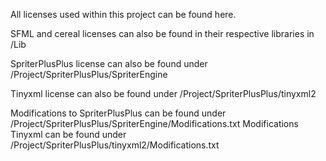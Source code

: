 All licenses used within this project can be found here.

SFML and cereal licenses can also be found in their respective libraries in /Lib

SpriterPlusPlus license can also be found under /Project/SpriterPlusPlus/SpriterEngine

Tinyxml license can also be found under /Project/SpriterPlusPlus/tinyxml2

Modifications to SpriterPlusPlus can be found under /Project/SpriterPlusPlus/SpriterEngine/Modifications.txt
Modifications Tinyxml can be found under /Project/SpriterPlusPlus/tinyxml2/Modifications.txt